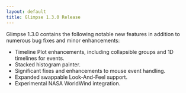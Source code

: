 ```yaml
---
layout: default
title: Glimpse 1.3.0 Release
---
```


Glimpse 1.3.0 contains the following notable new features in addition to numerous bug fixes and minor enhancements:

<div class="list">
<ul>
<li>Timeline Plot enhancements, including collapsible groups and 1D timelines for events.</li>
<li>Stacked histogram painter.</li>
<li>Significant fixes and enhancements to mouse event handling.</li>
<li>Expanded swappable Look-And-Feel support.</li>
<li>Experimental NASA WorldWind integration.</li>
</ul>
</div>
